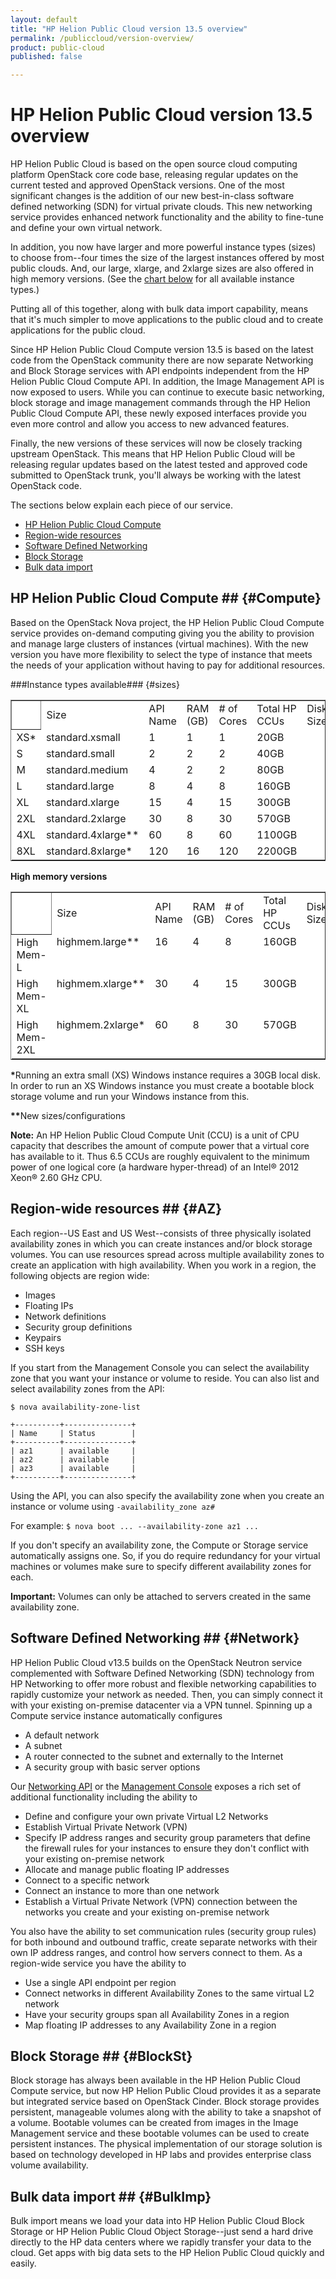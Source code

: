 ```yaml
---
layout: default
title: "HP Helion Public Cloud version 13.5 overview"
permalink: /publiccloud/version-overview/
product: public-cloud
published: false

---
```

<!--PUBLISHED-->
# HP Helion Public Cloud version 13.5 overview
HP Helion Public Cloud is based on the open source cloud computing platform OpenStack core code base, releasing regular updates on the current tested and approved OpenStack versions.  One of the most significant changes is the addition of our new best-in-class software defined networking (SDN) for virtual private clouds. This new networking service provides enhanced network functionality and the ability to fine-tune and define your own virtual network.

In addition, you now have larger and more powerful instance types (sizes) to choose from--four times the size of the largest instances offered by most public clouds. And, our large, xlarge, and 2xlarge sizes are also offered in high memory versions. (See the [chart below](#sizes) for all available instance types.)

Putting all of this together, along with bulk data import capability, means that it's much simpler to move applications to the public cloud and to create applications for the public cloud. 

Since HP Helion Public Cloud Compute version 13.5 is based on the latest code from the OpenStack community there are now separate Networking and Block Storage services with API endpoints independent from the HP Helion Public Cloud Compute API.  In addition, the Image Management API is now exposed to users.  While you can continue to execute basic networking, block storage and image management commands through the HP Helion Public Cloud Compute API, these newly exposed interfaces provide you even more control and allow you access to new advanced features. 

Finally, the new versions of these services will now be closely tracking upstream OpenStack. This means that HP Helion Public Cloud will be releasing regular updates based on the latest tested and approved code submitted to OpenStack trunk, you'll always be working with the latest OpenStack code.

The sections below explain each piece of our service.

- [HP Helion Public Cloud Compute](#Compute)
- [Region-wide resources](#AZ)
- [Software Defined Networking](#Network)
- [Block Storage](#BlockSt)
- [Bulk data import](#BulkImp)

## HP Helion Public Cloud Compute ## {#Compute}
Based on the OpenStack Nova project, the HP Helion Public Cloud Compute service provides on-demand computing giving you the ability to provision and manage large clusters of instances (virtual machines). With the new version you have more flexibility to select the type of instance that meets the needs of your application without having to pay for additional resources.


###Instance types available### {#sizes}


<div style=" text-align: left; text-indent: 0px; padding: 0px 0px 0px 0px; margin: 0px 0px 0px 0px;"><table width="100%" border="1" cellpadding="2" cellspacing="2" style="background-color: #ffffff;">
<th valign="top">
<td style="border-width : 0px;">Size<br />
</td> 
<td style="border-width : 0px;">API Name <br />
</td>
<td style="border-width : 0px;">RAM (GB)<br />
</td>
<td style="border-width : 0px;"># of Cores<br />
</td>
<td style="border-width : 0px;">Total HP CCUs<br />
</td>
<td style="border-width : 0px;">Disk Size<br />
</td>
</th>
<tr valign="top">
<td style="border-width : 0px;">XS&#42;<br />
</td>
<td style="border-width : 0px;">standard.xsmall <br />
</td>
<td style="border-width : 0px;">1<br />
</td>
<td style="border-width : 0px;">1<br />
</td>
<td style="border-width : 0px;">1<br />
</td>
<td style="border-width : 0px;">20GB<br />
</td>
</tr>
<tr valign="top">
<td style="border-width : 0px;">S<br />
</td>
<td style="border-width : 0px;">standard.small <br />
</td>
<td style="border-width : 0px;">2<br />
</td>
<td style="border-width : 0px;">2<br />
</td>
<td style="border-width : 0px;">2<br />
</td>
<td style="border-width : 0px;">40GB<br />
</td>
</tr>
<tr valign="top">
<td style="border-width : 0px;">M<br />
</td>
<td style="border-width : 0px;">standard.medium<br />
</td>
<td style="border-width : 0px;">4<br />
</td>
<td style="border-width : 0px;">2<br />
</td>
<td style="border-width : 0px;">2<br />
</td>
<td style="border-width : 0px;">80GB<br />
</td>
</tr>
<tr valign="top">
<td style="border-width : 0px;">L<br />
</td>
<td style="border-width : 0px;">standard.large<br />
</td>
<td style="border-width : 0px;">8<br />
</td>
<td style="border-width : 0px;">4<br />
</td>
<td style="border-width : 0px;">8<br />
</td>
<td style="border-width : 0px;">160GB<br />
</td>
</tr>
<tr valign="top">
<td style="border-width : 0px;">XL<br />
</td>
<td style="border-width : 0px;">standard.xlarge<br />
</td>
<td style="border-width : 0px;">15<br />
</td>
<td style="border-width : 0px;">4<br />
</td>
<td style="border-width : 0px;">15<br />
</td>
<td style="border-width : 0px;">300GB<br />
</td>
</tr>
<tr valign="top">
<td style="border-width : 0px;">2XL<br />
</td>
<td style="border-width : 0px;">standard.2xlarge<br />
</td>
<td style="border-width : 0px;">30<br />
</td>
<td style="border-width : 0px;">8<br />
</td>
<td style="border-width : 0px;">30<br />
</td>
<td style="border-width : 0px;">570GB<br />
</td>
</tr>
<tr valign="top">
<td style="border-width : 0px;">4XL<br />
</td>
<td style="border-width : 0px;">standard.4xlarge&#42;&#42;<br />
</td>
<td style="border-width : 0px;">60<br />
</td>
<td style="border-width : 0px;">8<br />
</td>
<td style="border-width : 0px;">60<br />
</td>
<td style="border-width : 0px;">1100GB<br />
</td>
</tr>
<tr valign="top">
<td style="border-width : 0px;">8XL<br />
</td>
<td style="border-width : 0px;">standard.8xlarge&#42;<br />
</td>
<td style="border-width : 0px;">120<br />
</td>
<td style="border-width : 0px;">16<br />
</td>
<td style="border-width : 0px;">120<br />
</td>
<td style="border-width : 0px;">2200GB<br />
</td>
</tr>
</table>
</div>
<p>
<b>High memory versions</b></p>


<div style=" text-align: left; text-indent: 0px; padding: 0px 0px 0px 0px; margin: 0px 0px 0px 0px;"><table width="100%" border="1" cellpadding="2" cellspacing="2" style="background-color: #ffffff;">
<th valign="top">
<td style="border-width : 0px;">Size<br />
</td>
<td style="border-width : 0px;">API Name<br />
</td>
<td style="border-width : 0px;">RAM (GB)<br />
</td>
<td style="border-width : 0px;"># of Cores<br />
</td>
<td style="border-width : 0px;">Total HP CCUs<br />
</td>
<td style="border-width : 0px;">Disk Size<br />
</td>
</th>
<tr valign="top">
<td style="border-width : 0px;">High Mem-L <br />
</td>
<td style="border-width : 0px;">highmem.large&#42;&#42;<br />
</td>
<td style="border-width : 0px;">16<br />
</td>
<td style="border-width : 0px;">4<br />
</td>
<td style="border-width : 0px;">8<br />
</td>
<td style="border-width : 0px;">160GB<br />
</td>
</tr>
<tr valign="top">
<td style="border-width : 0px;">High Mem-XL<br />
</td>
<td style="border-width : 0px;">highmem.xlarge&#42;&#42;<br />
</td>
<td style="border-width : 0px;">30<br />
</td>
<td style="border-width : 0px;">4<br />
</td>
<td style="border-width : 0px;">15<br />
</td>
<td style="border-width : 0px;">300GB<br />
</td>
</tr>
<tr valign="top">
<td style="border-width : 0px;">High Mem-2XL<br />
</td>
<td style="border-width : 0px;">highmem.2xlarge&#42;<br />
</td>
<td style="border-width : 0px;">60<br />
</td>
<td style="border-width : 0px;">8<br />
</td>
<td style="border-width : 0px;">30<br />
</td>
<td style="border-width : 0px;">570GB<br />
</td>
</tr>
</table>
</div>

<p>
<b>&#42;</b>Running an extra small (XS) Windows instance requires a 30GB local disk. In order to run an XS Windows instance you must create a bootable block storage volume and run your Windows instance from this.
</p>
<p>
<b>&#42;&#42;</b>New sizes/configurations</p>

**Note:** An HP Helion Public Cloud Compute Unit (CCU) is a unit of CPU capacity that describes the amount of compute power that a virtual core has available to it. Thus 6.5 CCUs are roughly equivalent to the minimum power of one logical core (a hardware hyper-thread) of an Intel&reg; 2012 Xeon&reg; 2.60 GHz CPU.

## Region-wide resources ## {#AZ}
Each region--US East and US West--consists of three physically isolated availability zones in which you can create instances and/or block storage volumes. You can use resources spread across multiple availability zones to create an application with high availability.  When you work in a region, the following objects are region wide:

- Images
- Floating IPs
- Network definitions
- Security group definitions
- Keypairs
- SSH keys

If you start from the Management Console you can select the availability zone that you want your instance or volume to reside. You can also list and select availability zones from the API:

    $ nova availability-zone-list

    +----------+---------------+
    | Name     | Status        |
    +----------+---------------+
    | az1      | available     |
    | az2      | available     |
    | az3      | available     |
    +----------+---------------+
Using the API, you can also specify the availability zone when you create an instance or volume using `-availability_zone az#`

For example: `$ nova boot ... --availability-zone az1 ...`

If you don't specify an availability zone, the Compute or Storage service automatically assigns one. So, if you do require redundancy for your virtual machines or volumes make sure to specify different availability zones for each.

**Important:** Volumes can only be attached to servers created in the same availability zone.

## Software Defined Networking ## {#Network}
HP Helion Public Cloud v13.5 builds on the OpenStack Neutron service complemented with Software Defined Networking (SDN) technology from HP Networking to offer more robust and flexible networking capabilities to rapidly customize your network as needed. Then, you can simply connect it with your existing on-premise datacenter via a VPN tunnel. Spinning up a Compute service instance automatically configures

- A default network 
- A subnet
- A router connected to the subnet and externally to the Internet
- A security group with basic server options

Our [Networking API](/api/v13/networking/) or the [Management Console](/mc/compute/networks/) exposes a rich set of additional functionality including the ability to 

- Define and configure your own private Virtual L2 Networks
- Establish Virtual Private Network (VPN)  
- Specify IP address ranges and security group parameters that define the firewall rules for your instances to ensure they don't conflict with your existing on-premise network
- Allocate and manage public floating IP addresses
- Connect to a specific network
- Connect an instance to more than one network
- Establish a Virtual Private Network (VPN) connection between the networks you create and your existing on-premise network

You also have the ability to set communication rules (security group rules) for both inbound and outbound traffic, create separate networks with their own IP address ranges, and control how servers connect to them.  As a region-wide service you have the ability to

- Use a single API endpoint per region 
- Connect networks in different Availability Zones to the same virtual L2 network
- Have your security groups span all Availability Zones in a region
- Map floating IP addresses to any Availability Zone in a region

## Block Storage ## {#BlockSt}
Block storage has always been available in the HP Helion Public Cloud Compute service, but now HP Helion Public Cloud provides it as a separate but integrated service based on OpenStack Cinder.  Block storage provides persistent, manageable volumes along with the ability to take a snapshot of a volume.   Bootable volumes can be created from images in the Image Management service and these bootable volumes can be used to create persistent instances.  The physical implementation of our storage solution is based on technology developed in HP labs and provides enterprise class volume availability.

## Bulk data import ## {#BulkImp}
Bulk import means we load your data into HP Helion Public Cloud Block Storage or HP Helion Public Cloud Object Storage--just send a hard drive directly to the HP data centers where we rapidly transfer your data to the cloud. Get apps with big data sets to the HP Helion Public Cloud quickly and easily.
